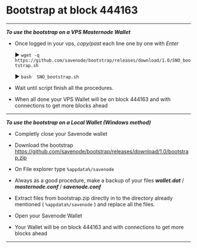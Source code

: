 # Bootstrap at block 444163

***

***To use the bootstrap on a VPS Masternode Wallet***

* Once logged in your vps, *copy/past* each line one by one with *Enter*

	:arrow_forward: `wget -q https://github.com/savenode/bootstrap/releases/download/1.0/SNO_bootstrap.sh`

	:arrow_forward: `bash  SNO_bootstrap.sh`


* Wait until script finish all the procedures. 
* When all done your VPS Wallet will be on block 444163 and with connections to get more blocks ahead

***

***To use the bootstrap on a Local Wallet (Windows method)***

* Completly close your Savenode wallet

* Download the bootstrap https://github.com/savenode/bootstrap/releases/download/1.0/bootstrap.zip

* On File explorer type `%appdata%/savenode`

* Always as a good procedure, make a backup of your files ***wallet.dat*** / ***masternode.conf*** / ***savenode.conf***

* Extract files from bootstrap.zip directly in to the directory already mentioned ( `%appdata%/savenode` ) and replace all the files.

* Open  your Savenode Wallet

* Your Wallet will be on block 444163 and with connections to get more blocks ahead

***
